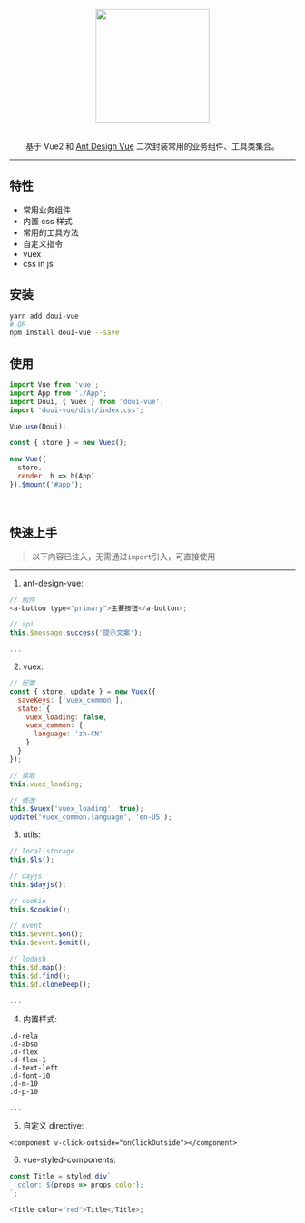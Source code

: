 <p align="center">
  <a href="http://doui.dooomi.com" target="_blank">
    <img width="200" src="http://f.dooomi.com/image/do.png">
  </a>
</p>

<br/>

<div align="center">
基于 Vue2 和 <a href="https://antdv.com" target="_blank">Ant Design Vue</a> 二次封装常用的业务组件、工具类集合。
</div>

---

## 特性

- 常用业务组件
- 内置 css 样式
- 常用的工具方法
- 自定义指令
- vuex
- css in js

## 安装

```bash
yarn add doui-vue
# OR
npm install doui-vue --save
```

## 使用

```js
import Vue from 'vue';
import App from './App';
import Doui, { Vuex } from 'doui-vue';
import 'doui-vue/dist/index.css';

Vue.use(Doui);

const { store } = new Vuex();

new Vue({
  store,
  render: h => h(App)
}).$mount('#app');
```

<br/>

## 快速上手

> 以下内容已注入，无需通过`import`引入，可直接使用

---

1. ant-design-vue:

```js
// 组件
<a-button type="primary">主要按钮</a-button>;

// api
this.$message.success('提示文案');

...
```

2. vuex:

```js
// 配置
const { store, update } = new Vuex({
  saveKeys: ['vuex_common'],
  state: {
    vuex_loading: false,
    vuex_common: {
      language: 'zh-CN'
    }
  }
});

// 读取
this.vuex_loading;

// 修改
this.$vuex('vuex_loading', true);
update('vuex_common.language', 'en-US');
```

3. utils:

```js
// local-storage
this.$ls();

// dayjs
this.$dayjs();

// cookie
this.$cookie();

// event
this.$event.$on();
this.$event.$emit();

// lodash
this.$d.map();
this.$d.find();
this.$d.cloneDeep();

...
```

4. 内置样式:

```
.d-rela
.d-abso
.d-flex
.d-flex-1
.d-text-left
.d-font-10
.d-m-10
.d-p-10

...
```

5. 自定义 directive:

```vue
<component v-click-outside="onClickOutside"></component>
```

6. vue-styled-components:

```js
const Title = styled.div`
  color: ${props => props.color};
`;

<Title color="red">Title</Title>;
```
